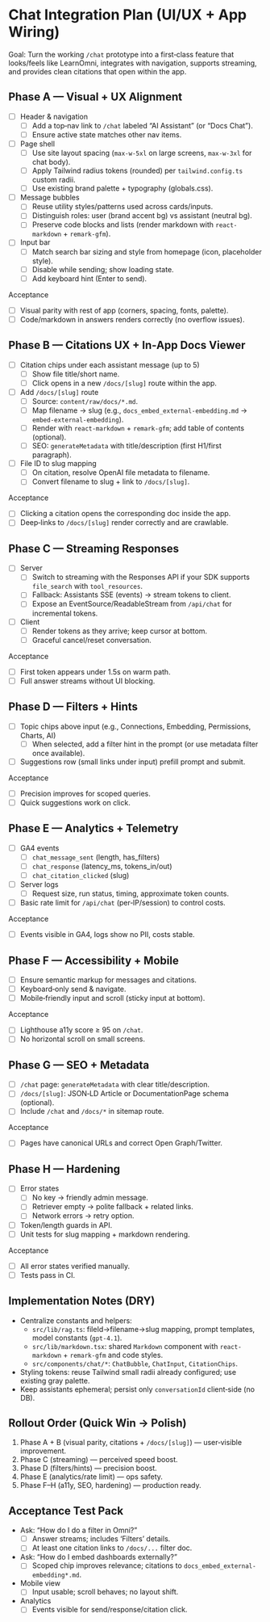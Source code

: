 # Chat Integration Plan (UI/UX + App Wiring)

Goal: Turn the working `/chat` prototype into a first‑class feature that looks/feels like LearnOmni, integrates with navigation, supports streaming, and provides clean citations that open within the app.

## Phase A — Visual + UX Alignment
- [ ] Header & navigation
  - [ ] Add a top‑nav link to `/chat` labeled “AI Assistant” (or “Docs Chat”).
  - [ ] Ensure active state matches other nav items.
- [ ] Page shell
  - [ ] Use site layout spacing (`max-w-5xl` on large screens, `max-w-3xl` for chat body).
  - [ ] Apply Tailwind radius tokens (rounded) per `tailwind.config.ts` custom radii.
  - [ ] Use existing brand palette + typography (globals.css).
- [ ] Message bubbles
  - [ ] Reuse utility styles/patterns used across cards/inputs.
  - [ ] Distinguish roles: user (brand accent bg) vs assistant (neutral bg). 
  - [ ] Preserve code blocks and lists (render markdown with `react-markdown` + `remark-gfm`).
- [ ] Input bar
  - [ ] Match search bar sizing and style from homepage (icon, placeholder style).
  - [ ] Disable while sending; show loading state.
  - [ ] Add keyboard hint (Enter to send).

Acceptance
- [ ] Visual parity with rest of app (corners, spacing, fonts, palette).
- [ ] Code/markdown in answers renders correctly (no overflow issues).

## Phase B — Citations UX + In‑App Docs Viewer
- [ ] Citation chips under each assistant message (up to 5)
  - [ ] Show file title/short name.
  - [ ] Click opens in a new `/docs/[slug]` route within the app.
- [ ] Add `/docs/[slug]` route
  - [ ] Source: `content/raw/docs/*.md`.
  - [ ] Map filename → slug (e.g., `docs_embed_external-embedding.md` → `embed-external-embedding`).
  - [ ] Render with `react-markdown` + `remark-gfm`; add table of contents (optional).
  - [ ] SEO: `generateMetadata` with title/description (first H1/first paragraph).
- [ ] File ID to slug mapping
  - [ ] On citation, resolve OpenAI file metadata to filename.
  - [ ] Convert filename to slug + link to `/docs/[slug]`.

Acceptance
- [ ] Clicking a citation opens the corresponding doc inside the app.
- [ ] Deep‑links to `/docs/[slug]` render correctly and are crawlable.

## Phase C — Streaming Responses
- [ ] Server
  - [ ] Switch to streaming with the Responses API if your SDK supports `file_search` with `tool_resources`.
  - [ ] Fallback: Assistants SSE (events) → stream tokens to client.
  - [ ] Expose an EventSource/ReadableStream from `/api/chat` for incremental tokens.
- [ ] Client
  - [ ] Render tokens as they arrive; keep cursor at bottom.
  - [ ] Graceful cancel/reset conversation.

Acceptance
- [ ] First token appears under 1.5s on warm path.
- [ ] Full answer streams without UI blocking.

## Phase D — Filters + Hints
- [ ] Topic chips above input (e.g., Connections, Embedding, Permissions, Charts, AI)
  - [ ] When selected, add a filter hint in the prompt (or use metadata filter once available).
- [ ] Suggestions row (small links under input) prefill prompt and submit.

Acceptance
- [ ] Precision improves for scoped queries.
- [ ] Quick suggestions work on click.

## Phase E — Analytics + Telemetry
- [ ] GA4 events
  - [ ] `chat_message_sent` (length, has_filters)
  - [ ] `chat_response` (latency_ms, tokens_in/out)
  - [ ] `chat_citation_clicked` (slug)
- [ ] Server logs
  - [ ] Request size, run status, timing, approximate token counts.
- [ ] Basic rate limit for `/api/chat` (per‑IP/session) to control costs.

Acceptance
- [ ] Events visible in GA4, logs show no PII, costs stable.

## Phase F — Accessibility + Mobile
- [ ] Ensure semantic markup for messages and citations.
- [ ] Keyboard‑only send & navigate.
- [ ] Mobile‑friendly input and scroll (sticky input at bottom).

Acceptance
- [ ] Lighthouse a11y score ≥ 95 on `/chat`.
- [ ] No horizontal scroll on small screens.

## Phase G — SEO + Metadata
- [ ] `/chat` page: `generateMetadata` with clear title/description.
- [ ] `/docs/[slug]`: JSON‑LD Article or DocumentationPage schema (optional).
- [ ] Include `/chat` and `/docs/*` in sitemap route.

Acceptance
- [ ] Pages have canonical URLs and correct Open Graph/Twitter.

## Phase H — Hardening
- [ ] Error states
  - [ ] No key → friendly admin message.
  - [ ] Retriever empty → polite fallback + related links.
  - [ ] Network errors → retry option.
- [ ] Token/length guards in API.
- [ ] Unit tests for slug mapping + markdown rendering.

Acceptance
- [ ] All error states verified manually.
- [ ] Tests pass in CI.

## Implementation Notes (DRY)
- Centralize constants and helpers:
  - `src/lib/rag.ts`: fileId→filename→slug mapping, prompt templates, model constants (`gpt-4.1`).
  - `src/lib/markdown.tsx`: shared `Markdown` component with `react-markdown` + `remark-gfm` and code styles.
  - `src/components/chat/*`: `ChatBubble`, `ChatInput`, `CitationChips`.
- Styling tokens: reuse Tailwind small radii already configured; use existing gray palette.
- Keep assistants ephemeral; persist only `conversationId` client‑side (no DB).

## Rollout Order (Quick Win → Polish)
1) Phase A + B (visual parity, citations + `/docs/[slug]`) — user‑visible improvement.
2) Phase C (streaming) — perceived speed boost.
3) Phase D (filters/hints) — precision boost.
4) Phase E (analytics/rate limit) — ops safety.
5) Phase F–H (a11y, SEO, hardening) — production ready.

## Acceptance Test Pack
- Ask: “How do I do a filter in Omni?”
  - [ ] Answer streams; includes ‘Filters’ details.
  - [ ] At least one citation links to `/docs/...` filter doc.
- Ask: “How do I embed dashboards externally?”
  - [ ] Scoped chip improves relevance; citations to `docs_embed_external-embedding*.md`.
- Mobile view
  - [ ] Input usable; scroll behaves; no layout shift.
- Analytics
  - [ ] Events visible for send/response/citation click.
